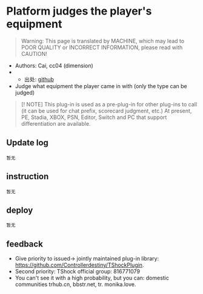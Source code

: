 # Platform judges the player's equipment

> Warning: This page is translated by MACHINE, which may lead to POOR QUALITY or INCORRECT INFORMATION, please read with CAUTION!


- Authors: Cai, cc04 (dimension)
- - 出处: [github](https://github.com/ACaiCat/CaiPlugins) 
- Judge what equipment the player came in with (only the type can be judged)

> [! NOTE]
> This plug-in is used as a pre-plug-in for other plug-ins to call (it can be used for chat prefix, scorecard judgment, etc.)
> At present, PE, Stadia, XBOX, PSN, Editor, Switch and PC that support differentiation are available.

## Update log

```
暂无
```

## instruction

```
暂无
```

## deploy

```
暂无
```
## feedback
- Give priority to issued-> jointly maintained plug-in library: https://github.com/Controllerdestiny/TShockPlugin.
- Second priority: TShock official group: 816771079
- You can't see it with a high probability, but you can: domestic communities trhub.cn, bbstr.net, tr. monika.love.